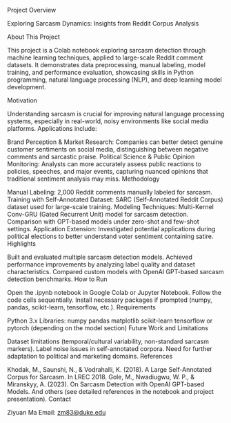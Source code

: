 Project Overview

Exploring Sarcasm Dynamics: Insights from Reddit Corpus Analysis

About This Project

This project is a Colab notebook exploring sarcasm detection through machine learning techniques, applied to large-scale Reddit comment datasets.
It demonstrates data preprocessing, manual labeling, model training, and performance evaluation, showcasing skills in Python programming, natural language processing (NLP), and deep learning model development.

Motivation

Understanding sarcasm is crucial for improving natural language processing systems, especially in real-world, noisy environments like social media platforms.
Applications include:

Brand Perception & Market Research: Companies can better detect genuine customer sentiments on social media, distinguishing between negative comments and sarcastic praise.
Political Science & Public Opinion Monitoring: Analysts can more accurately assess public reactions to policies, speeches, and major events, capturing nuanced opinions that traditional sentiment analysis may miss.
Methodology

Manual Labeling: 2,000 Reddit comments manually labeled for sarcasm.
Training with Self-Annotated Dataset: SARC (Self-Annotated Reddit Corpus) dataset used for large-scale training.
Modeling Techniques:
Multi-Kernel Conv-GRU (Gated Recurrent Unit) model for sarcasm detection.
Comparison with GPT-based models under zero-shot and few-shot settings.
Application Extension:
Investigated potential applications during political elections to better understand voter sentiment containing satire.
Highlights

Built and evaluated multiple sarcasm detection models.
Achieved performance improvements by analyzing label quality and dataset characteristics.
Compared custom models with OpenAI GPT-based sarcasm detection benchmarks.
How to Run

Open the .ipynb notebook in Google Colab or Jupyter Notebook.
Follow the code cells sequentially.
Install necessary packages if prompted (numpy, pandas, scikit-learn, tensorflow, etc.).
Requirements

Python 3.x
Libraries:
numpy
pandas
matplotlib
scikit-learn
tensorflow or pytorch (depending on the model section)
Future Work and Limitations

Dataset limitations (temporal/cultural variability, non-standard sarcasm markers).
Label noise issues in self-annotated corpora.
Need for further adaptation to political and marketing domains.
References

Khodak, M., Saunshi, N., & Vodrahalli, K. (2018). A Large Self-Annotated Corpus for Sarcasm. In LREC 2018.
Gole, M., Nwadiugwu, W. P., & Miranskyy, A. (2023). On Sarcasm Detection with OpenAI GPT-based Models.
And others (see detailed references in the notebook and project presentation).
Contact

Ziyuan Ma
Email: zm83@duke.edu

